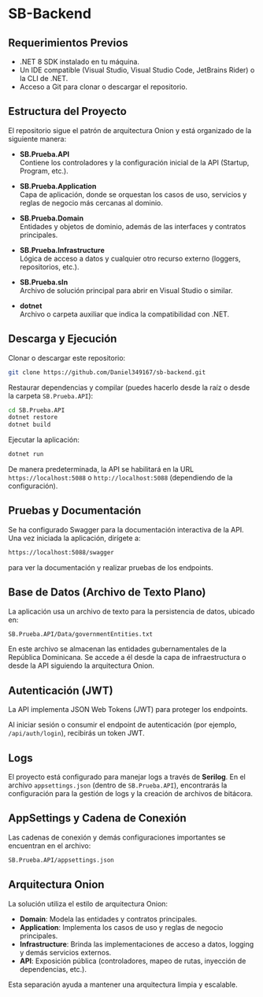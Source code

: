 # SB-Backend

## Requerimientos Previos

- .NET 8 SDK instalado en tu máquina.
- Un IDE compatible (Visual Studio, Visual Studio Code, JetBrains Rider) o la CLI de .NET.
- Acceso a Git para clonar o descargar el repositorio.

## Estructura del Proyecto

El repositorio sigue el patrón de arquitectura Onion y está organizado de la siguiente manera:

- **SB.Prueba.API**  
  Contiene los controladores y la configuración inicial de la API (Startup, Program, etc.).

- **SB.Prueba.Application**  
  Capa de aplicación, donde se orquestan los casos de uso, servicios y reglas de negocio más cercanas al dominio.

- **SB.Prueba.Domain**  
  Entidades y objetos de dominio, además de las interfaces y contratos principales.

- **SB.Prueba.Infrastructure**  
  Lógica de acceso a datos y cualquier otro recurso externo (loggers, repositorios, etc.).

- **SB.Prueba.sln**  
  Archivo de solución principal para abrir en Visual Studio o similar.

- **dotnet**  
  Archivo o carpeta auxiliar que indica la compatibilidad con .NET.

## Descarga y Ejecución

Clonar o descargar este repositorio:

```bash
git clone https://github.com/Daniel349167/sb-backend.git
```

Restaurar dependencias y compilar (puedes hacerlo desde la raíz o desde la carpeta `SB.Prueba.API`):

```bash
cd SB.Prueba.API
dotnet restore
dotnet build
```

Ejecutar la aplicación:

```bash
dotnet run
```

De manera predeterminada, la API se habilitará en la URL `https://localhost:5088` o `http://localhost:5088` (dependiendo de la configuración).

## Pruebas y Documentación

Se ha configurado Swagger para la documentación interactiva de la API. Una vez iniciada la aplicación, dirígete a:

```bash
https://localhost:5088/swagger
```

para ver la documentación y realizar pruebas de los endpoints.

## Base de Datos (Archivo de Texto Plano)

La aplicación usa un archivo de texto para la persistencia de datos, ubicado en:

```bash
SB.Prueba.API/Data/governmentEntities.txt
```

En este archivo se almacenan las entidades gubernamentales de la República Dominicana. Se accede a él desde la capa de infraestructura o desde la API siguiendo la arquitectura Onion.

## Autenticación (JWT)

La API implementa JSON Web Tokens (JWT) para proteger los endpoints.

Al iniciar sesión o consumir el endpoint de autenticación (por ejemplo, `/api/auth/login`), recibirás un token JWT.

## Logs

El proyecto está configurado para manejar logs a través de **Serilog**. En el archivo `appsettings.json` (dentro de `SB.Prueba.API`), encontrarás la configuración para la gestión de logs y la creación de archivos de bitácora.

## AppSettings y Cadena de Conexión

Las cadenas de conexión y demás configuraciones importantes se encuentran en el archivo:

```bash
SB.Prueba.API/appsettings.json
```

## Arquitectura Onion

La solución utiliza el estilo de arquitectura Onion:

- **Domain**: Modela las entidades y contratos principales.
- **Application**: Implementa los casos de uso y reglas de negocio principales.
- **Infrastructure**: Brinda las implementaciones de acceso a datos, logging y demás servicios externos.
- **API**: Exposición pública (controladores, mapeo de rutas, inyección de dependencias, etc.).

Esta separación ayuda a mantener una arquitectura limpia y escalable.
